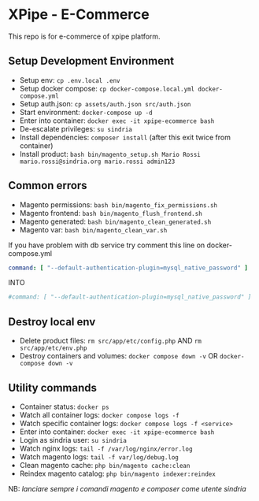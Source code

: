 # XPipe - E-Commerce

This repo is for e-commerce of xpipe platform.

## Setup Development Environment

- Setup env: `cp .env.local .env`
- Setup docker compose: `cp docker-compose.local.yml docker-compose.yml`
- Setup auth.json: `cp assets/auth.json src/auth.json`
- Start environment: `docker-compose up -d`
- Enter into container: `docker exec -it xpipe-ecommerce bash`
- De-escalate privileges: `su sindria`
- Install dependencies: `composer install` (after this exit twice from container)
- Install product: `bash bin/magento_setup.sh Mario Rossi mario.rossi@sindria.org mario.rossi admin123`

## Common errors

- Magento permissions: `bash bin/magento_fix_permissions.sh`
- Magento frontend: `bash bin/magento_flush_frontend.sh`
- Magento generated: `bash bin/magento_clean_generated.sh`
- Magento var: `bash bin/magento_clean_var.sh`

If you have problem with db service try comment this line on docker-compose.yml


```yaml
command: [ "--default-authentication-plugin=mysql_native_password" ]
```

INTO

```yaml
#command: [ "--default-authentication-plugin=mysql_native_password" ]
```


## Destroy local env

- Delete product files: `rm src/app/etc/config.php` AND `rm src/app/etc/env.php`
- Destroy containers and volumes: `docker compose down -v` OR `docker-compose down -v`

## Utility commands

- Container status: `docker ps`
- Watch all container logs: `docker compose logs -f`
- Watch specific container logs: `docker compose logs -f <service>`
- Enter into container: `docker exec -it xpipe-ecommerce bash`
- Login as sindria user: `su sindria`
- Watch nginx logs: `tail -f /var/log/nginx/error.log`
- Watch magento logs: `tail -f var/log/debug.log`
- Clean magento cache: `php bin/magento cache:clean`
- Reindex magento catalog: `php bin/magento indexer:reindex`

NB: *lanciare sempre i comandi magento e composer come utente sindria*